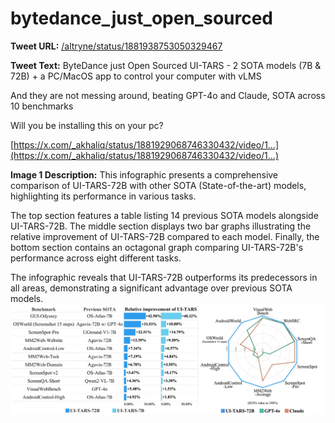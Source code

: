 # bytedance_just_open_sourced

**Tweet URL:** [/altryne/status/1881938753050329467](/altryne/status/1881938753050329467)

**Tweet Text:** ByteDance just Open Sourced UI-TARS - 2 SOTA models (7B & 72B) + a PC/MacOS app to control your computer with vLMS

And they are not messing around, beating GPT-4o and Claude, SOTA across 10 benchmarks

Will you be installing this on your pc? 

[https://x.com/_akhaliq/status/1881929068746330432/video/1…](https://x.com/_akhaliq/status/1881929068746330432/video/1…)

**Image 1 Description:** This infographic presents a comprehensive comparison of UI-TARS-72B with other SOTA (State-of-the-art) models, highlighting its performance in various tasks.

The top section features a table listing 14 previous SOTA models alongside UI-TARS-72B. The middle section displays two bar graphs illustrating the relative improvement of UI-TARS-72B compared to each model. Finally, the bottom section contains an octagonal graph comparing UI-TARS-72B's performance across eight different tasks.

The infographic reveals that UI-TARS-72B outperforms its predecessors in all areas, demonstrating a significant advantage over previous SOTA models.
![Image 1](./image_1.jpg)
